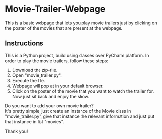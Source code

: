 # Movie-Trailer-Webpage
This is a basic webpage that lets you play movie trailers just by clicking on the poster of the movies that are present at the webpage.

## Instructions
This is a Python project, build using classes over PyCharm platform. In order to play the movie trailers, follow these steps: 
1. Download the zip-file.
2. Open "movie_trailer.py".
3. Execute the file.
4. Webpage will pop at in your default browser.
5. Click on the poster of the movie that you want to watch the trailer for. Now just sit back and enjoy the show.

Do you want to add your own movie trailer?   
It's pretty simple, just create an instance of the Movie class in "movie_trailer.py", give that instance the relevant information and just put that instance in list "movies".   

Thank you!
